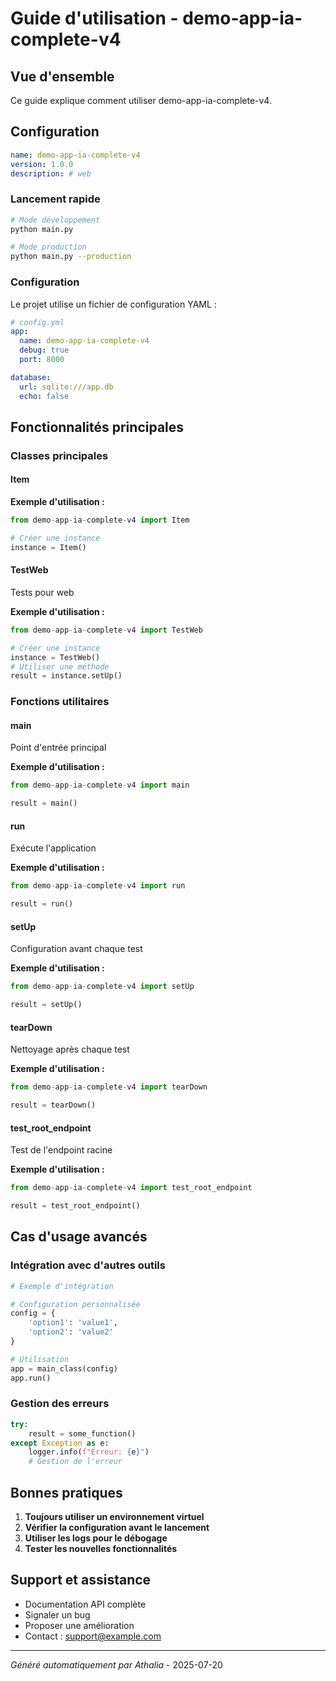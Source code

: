 # Guide d'utilisation - demo-app-ia-complete-v4

## Vue d'ensemble

Ce guide explique comment utiliser demo-app-ia-complete-v4.

## Configuration

```yaml
name: demo-app-ia-complete-v4
version: 1.0.0
description: # web
```

### Lancement rapide

```bash
# Mode développement
python main.py

# Mode production
python main.py --production
```

### Configuration

Le projet utilise un fichier de configuration YAML :

```yaml
# config.yml
app:
  name: demo-app-ia-complete-v4
  debug: true
  port: 8000

database:
  url: sqlite:///app.db
  echo: false
```

## Fonctionnalités principales

### Classes principales

#### Item

**Exemple d'utilisation :**

```python
from demo-app-ia-complete-v4 import Item

# Créer une instance
instance = Item()
```

#### TestWeb

Tests pour web

**Exemple d'utilisation :**

```python
from demo-app-ia-complete-v4 import TestWeb

# Créer une instance
instance = TestWeb()
# Utiliser une méthode
result = instance.setUp()
```

### Fonctions utilitaires

#### main

Point d'entrée principal

**Exemple d'utilisation :**

```python
from demo-app-ia-complete-v4 import main

result = main()
```

#### run

Exécute l'application

**Exemple d'utilisation :**

```python
from demo-app-ia-complete-v4 import run

result = run()
```

#### setUp

Configuration avant chaque test

**Exemple d'utilisation :**

```python
from demo-app-ia-complete-v4 import setUp

result = setUp()
```

#### tearDown

Nettoyage après chaque test

**Exemple d'utilisation :**

```python
from demo-app-ia-complete-v4 import tearDown

result = tearDown()
```

#### test_root_endpoint

Test de l'endpoint racine

**Exemple d'utilisation :**

```python
from demo-app-ia-complete-v4 import test_root_endpoint

result = test_root_endpoint()
```


## Cas d'usage avancés

### Intégration avec d'autres outils

```python
# Exemple d'intégration

# Configuration personnalisée
config = {
    'option1': 'value1',
    'option2': 'value2'
}

# Utilisation
app = main_class(config)
app.run()
```

### Gestion des erreurs

```python
try:
    result = some_function()
except Exception as e:
    logger.info(f"Erreur: {e}")
    # Gestion de l'erreur
```

## Bonnes pratiques

1. **Toujours utiliser un environnement virtuel**
2. **Vérifier la configuration avant le lancement**
3. **Utiliser les logs pour le débogage**
4. **Tester les nouvelles fonctionnalités**

## Support et assistance

- Documentation API complète
- Signaler un bug
- Proposer une amélioration
- Contact : support@example.com

---
*Généré automatiquement par Athalia* - 2025-07-20
